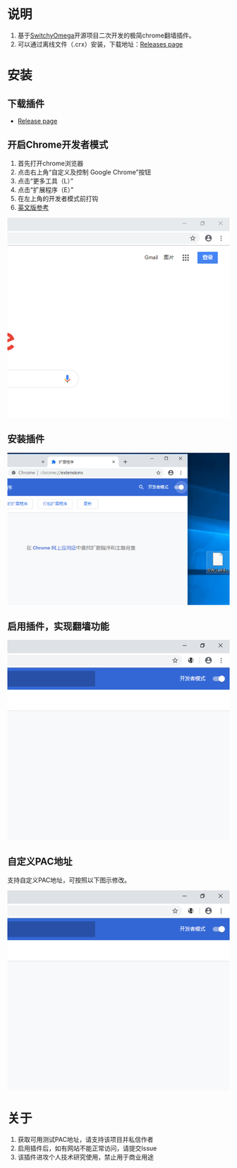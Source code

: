# 说明

1. 基于[SwitchyOmega](https://github.com/FelisCatus/SwitchyOmega)开源项目二次开发的极简chrome翻墙插件。
2. 可以通过离线文件（.crx）安装，下载地址：[Releases page](https://github.com/digitwonder/dw_ladder/releases/tag/0.0.1)

# 安装
## 下载插件
* [Release page](https://github.com/digitwonder/dw_ladder/releases)

## 开启Chrome开发者模式
1. 首先打开chrome浏览器
2. 点击右上角“自定义及控制 Google Chrome”按钮
3. 点击“更多工具（L）”
4. 点击“扩展程序（E）”
5. 在左上角的开发者模式前打钩
6. [英文版参考](https://www.laptopmag.com/articles/enable-chrome-os-developer-mode-try-new-features)

![开启Chrome开发者模式](https://github.com/digitwonder/dw_ladder/blob/master/img/Tutorial/step1.gif)

## 安装插件
![安装插件](https://github.com/digitwonder/dw_ladder/blob/master/img/Tutorial/step2.gif)

## 启用插件，实现翻墙功能
![启用插件](https://github.com/digitwonder/dw_ladder/blob/master/img/Tutorial/step3.gif)

## 自定义PAC地址
支持自定义PAC地址，可按照以下图示修改。

![自定义PAC地址](https://github.com/digitwonder/dw_ladder/blob/master/img/Tutorial/step4.gif)

# 关于
1. 获取可用测试PAC地址，请支持该项目并私信作者
2. 启用插件后，如有网站不能正常访问，请提交Issue
3. 该插件进攻个人技术研究使用，禁止用于商业用途
